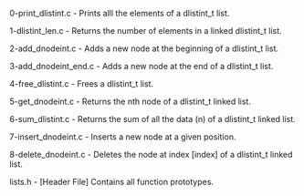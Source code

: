 0-print_dlistint.c - Prints alll the elements of a dlistint_t list.

1-dlistint_len.c - Returns the number of elements in a linked dlistint_t list.

2-add_dnodeint.c - Adds a new node at the beginning of a dlistint_t list.

3-add_dnodeint_end.c - Adds a new node at the end of a dlistint_t list.

4-free_dlistint.c - Frees a dlistint_t list.

5-get_dnodeint.c - Returns the nth node of a dlistint_t linked list.

6-sum_dlistint.c - Returns the sum of all the data (n) of a dlistint_t linked list.

7-insert_dnodeint.c - Inserts a new node at a given position.

8-delete_dnodeint.c - Deletes the node at index [index] of a dlistint_t linked list.

lists.h - [Header File] Contains all function prototypes.
